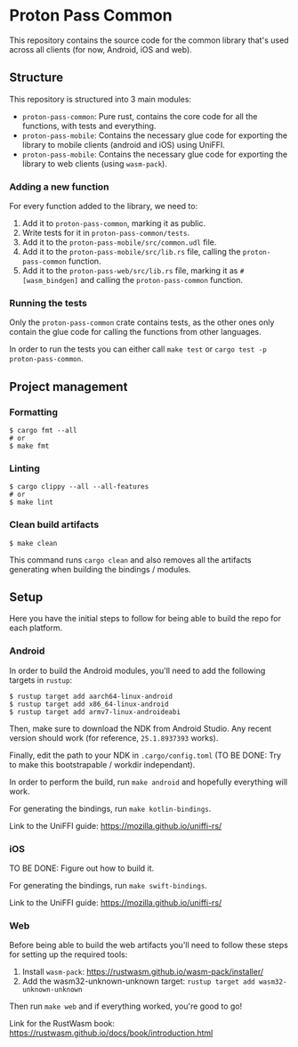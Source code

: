 # Proton Pass Common

This repository contains the source code for the common library that's used across all clients (for now, Android, iOS and web).

## Structure

This repository is structured into 3 main modules:

- `proton-pass-common`: Pure rust, contains the core code for all the functions, with tests and everything.
- `proton-pass-mobile`: Contains the necessary glue code for exporting the library to mobile clients (android and iOS) using UniFFI.
- `proton-pass-mobile`: Contains the necessary glue code for exporting the library to web clients (using `wasm-pack`).

### Adding a new function

For every function added to the library, we need to:

1. Add it to `proton-pass-common`, marking it as public.
2. Write tests for it in `proton-pass-common/tests`.
3. Add it to the `proton-pass-mobile/src/common.udl` file.
4. Add it to the `proton-pass-mobile/src/lib.rs` file, calling the `proton-pass-common` function.
5. Add it to the `proton-pass-web/src/lib.rs` file, marking it as `#[wasm_bindgen]` and calling the `proton-pass-common` function.

### Running the tests

Only the `proton-pass-common` crate contains tests, as the other ones only contain the glue code for calling the functions from other languages.

In order to run the tests you can either call `make test` or `cargo test -p proton-pass-common`.

## Project management

### Formatting

```
$ cargo fmt --all
# or
$ make fmt
```

### Linting

```
$ cargo clippy --all --all-features
# or
$ make lint
```

### Clean build artifacts

```
$ make clean 
```

This command runs `cargo clean` and also removes all the artifacts generating when building the bindings / modules.

## Setup

Here you have the initial steps to follow for being able to build the repo for each platform.

### Android

In order to build the Android modules, you'll need to add the following targets in `rustup`:

```
$ rustup target add aarch64-linux-android
$ rustup target add x86_64-linux-android
$ rustup target add armv7-linux-androideabi
```

Then, make sure to download the NDK from Android Studio. Any recent version should work (for reference, `25.1.8937393` works).

Finally, edit the path to your NDK in `.cargo/config.toml` (TO BE DONE: Try to make this bootstrapable / workdir independant).

In order to perform the build, run `make android` and hopefully everything will work.

For generating the bindings, run `make kotlin-bindings`.

Link to the UniFFI guide: https://mozilla.github.io/uniffi-rs/

### iOS

TO BE DONE: Figure out how to build it.

For generating the bindings, run `make swift-bindings`.

Link to the UniFFI guide: https://mozilla.github.io/uniffi-rs/

### Web

Before being able to build the web artifacts you'll need to follow these steps for setting up the required tools:

1. Install `wasm-pack`: https://rustwasm.github.io/wasm-pack/installer/
2. Add the wasm32-unknown-unknown target: `rustup target add wasm32-unknown-unknown` 

Then run `make web` and if everything worked, you're good to go!

Link for the RustWasm book: https://rustwasm.github.io/docs/book/introduction.html
